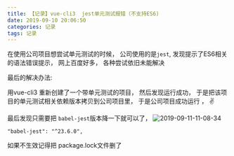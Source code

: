 ```yaml
---
title: 【记录】vue-cli3  jest单元测试报错（不支持ES6)
date: 2019-09-10 20:06:50
categories: 记录
tags: 记录
---
```



在使用公司项目想尝试单元测试的时候， 公司使用的是`jest`, 发现提示了ES6相关的语法错误提示， 网上百度好多， 各种尝试依旧未能解决


最后的解决办法: 

用vue-cli3 重新创建了一个带单元测试的项目， 然后发现运行成功， 于是把该项目的单元测试相关依赖版本拷贝到公司项目里， 于是公司项目成功运行 ， ✌️



最后发现只需要把 `babel-jest`版本降一下就可以了，
![2019-09-11-11-08-34](http://img.nixiaolei.com/2019-09-11-11-08-34.png)


```
"babel-jest": "^23.6.0",
```

如果不生效记得把 package.lock文件删了






